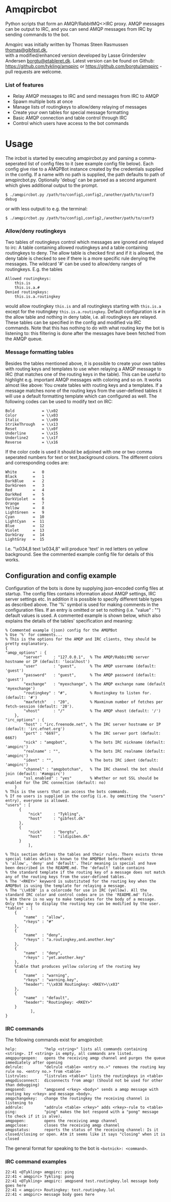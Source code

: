 # Amqpircbot
Python scripts that form an AMQP/RabbitMQ<>IRC proxy. AMQP messages can be output to IRC, 
and you can send AMQP messages from IRC by sending commands to the bot.

Amqpirc was initially written by Thomas Steen Rasmussen <thomas@gibfest.dk>,  
with a modified/enhanced version developed by Lasse Grinderslev Andersen <borgtu@etableret.dk>.
Latest version can be found on Github: https://github.com/tykling/amqpirc or 
https://github.com/borgtu/amqpirc - pull requests are welcome.
 
### List of features
- Relay AMQP messages to IRC and send messages from IRC to AMQP
- Spawn multiple bots at once
- Manage lists of routingkeys to allow/deny relaying of messages
- Create your own tables for special message formatting
- Basic AMQP connection and table control through IRC
- Control which users have access to the bot commands

# Usage
The ircbot is started by executing amqpircbot.py and parsing a comma-seperated list of config files to it (see example config file below).
Each config give rise to a AMQPBot instance created by the credentials supplied in the config. 
If a name with no path is supplied, the path defaults to path of amqpircbot.py. Optionally 'debug' can be
parsed as a second argument which gives additional output to the prompt. 

    $ ./amqpircbot.py /path/to/config1,config2,/another/path/to/conf3 debug 

or with less outputi to e.g. the terminal:

    $ ./amqpircbot.py /path/to/config1,config2,/another/path/to/conf3

### Allow/deny routingkeys
Two tables of routingkeys control which messages are ignored and relayed to irc: A table containing allowed
routingkeys and a table containing routingkeys to deny. The allow table is checked first and if it is
allowed, the deny table is checked to see if there is a more specific rule denying the messages. The 
wildcard '#' can be used to allow/deny ranges of routingkeys. E.g. the tables

    Allowed routingkeys:
        this.is
        this.is.a.#
    Denied routingkeys:
        this.is.a.routingkey

would allow routingkey `this.is` and all routingkeys starting with `this.is.a` except for the routingkey
 `this.is.a.routingkey`. Default configuration is `#` in the allow table and nothing in deny table, i.e.
all routingkeys are relayed. These tables can be specified in the config and modified via IRC commands.
Note that this has nothing to do with what routing key the bot is listening to: this filtering is done 
after the messages have been fetched from the AMQP queue.

### Message formatting tables
Besides the tables mentioned above, it is possible to create your own tables with routing keys and templates
to use when relaying a AMQP message to IRC (that matches one of the routing keys in the table). This can be useful
to highlight e.g. important AMQP messages with coloring and so on. It works almost like above: You create tables with
routing keys and a templates. If a message matches none of the routing keys from the user-defined tables it will use a default
formatting template which can configured as well. The following codes can be used to modify text on IRC:

    Bold            = \\x02     
    Color           = \\x03 
    Italic          = \\x09     
    StrikeThrough   = \\x13     
    Reset           = \\x0f     
    Underline       = \\x15     
    Underline2      = \\x1f     
    Reverse         = \\x16      

If the color code is used it should be adjoined with one or two comma seperated numbers for text or text,background colors.
The different colors and corresponding codes are: 

    White       =   0
    Black       =   1
    DarkBlue    =   2
    DarkGreen   =   3
    Red         =   4
    DarkRed     =   5
    DarkViolet  =   6
    Orange      =   7
    Yellow      =   8
    LightGreen  =   9
    Cyan        =  10
    LightCyan   =  11
    Blue        =  12
    Violet      =  13
    DarkGray    =  14
    LightGray   =  15

I.e. "\\x034,8 text \\x034,8" will produce 'text' in red letters on yellow background.
See the commented example config file for details of this works. 

## Configuration and config example 
Configuration of the bots is done by supplying json-encoded config files at startup. The config files contains information about
AMQP settings, IRC server settings etc. In addition it is possible to specify different table types as described above. The '%' symbol
is used for making comments in the configuration files. If an entry is omitted or set to nothing (i.e. "value" : "") default values is
used. A commented example is shown below, which also explains the details of the tables'
specification and meaning:

    % Commented example (json) config for the AMQPBot
    % Use '%' for comments...
    % This is the options for the AMQP and IRC clients, they should be pretty explanatory.
    {
    "amqp_options" : {
            "server"     : "127.0.0.1",  % The AMQP/RabbitMQ server hostname or IP (default: 'localhost')
            "user"       : "guest",      % The AMQP username (default: 'guest')
            "password"   : "guest",      % The AMQP password (default: 'guest') 
            "exchange"   : "myexchange", % The AMQP exchange name (default 'myexchange')
            "routingkey" : "#",          % Routingkey to listen for. (default: '#')
            "maxfetch"   : "20",         % Maxminum number of fetches per fetch-session (default: '20').
            "vhost"      : "/"           % The AMQP vhost (default: '/')
        },
    "irc_options" : {
            "host" : "irc.freenode.net", % The IRC server hostname or IP (default: 'irc.efnet.org')
            "port" : "6697",             % The IRC server port (default: 6667)
            "nick" : "amqpbot",          % The bots IRC nickname (default: 'amqpirc')
            "realname" : "",             % The bots IRC realname (default: 'amqpirc')
            "ident" : "",                % The bots IRC ident (default: 'amqpirc')
            "channel" : "amqpbotchan",   % The IRC channel the bot should join (default: '#amqpirc')
            "ssl_enabled" : "yes"        % Whether or not SSL should be enabled for the IRC connection (default: no)
        }        
    % This is the users that can access the bots commands.
    % If no users is supplied in the config (i.e. by ommitting the "users" entry), everyone is allowed.
    "users" : [
          {
              "nick"     : "Tykling", 
              "host"     : "gibfest.dk"
          },
          {
              "nick"     : "borgtu",
              "host"     : "ildipiben.dk"
          }
              ], 

    % This section defines the tables and their rules. There exists three special tables which is known to the AMQPBot beforehand:
    % 'allow', 'deny' and 'default'. Their meaning is special and have been described in the README.md. The 'default' table contains  
    % the standard template if the routing key of a message does not match any of the routing keys from the user-defined tables.
    % The '<RKEY>' keyword is substituted for the routing key when the AMQPBot is using the template for relaying a message. 
    % The '\\x038' is a colorcode for use in IRC (yellow). All the standard IRC color and control codes are in the 'README.md' file.
    % Atm there is no way to make templates for the body of a message. Only the way to display the routing key can be modified by the user.
    "tables" : [
        {
            "name"  : "allow", 
            "rkeys" : "#"
        }, 
        {
            "name"  : "deny",
            "rkeys" : "a.routingkey,and.another.key"
        },
        {
            "name"  : "deny",
            "rkeys" : "yet.another.key"
        },
        %table that produces yellow coloring of the routing key
        {
            "name"  : "warning",
            "rkeys" : "warning.key",
            "header": "\\x038 Routingkey: <RKEY>\\x03"
        },
        {
            "name"  : "default",
            "header": "Routingkey: <RKEY>"
        }
               ],
    }

### IRC commands
The following commands exist for amqpircbot:

    help:            "help <string>" lists all commands containing <string>. If <string> is empty, all commands are listed.
    amqppurgeopen:   opens the receiving amqp channel and purges the queue immediately after opening
    delrule:         "delrule <table> <entry no.>" removes the routing key rule no. <entry no.> from <table>
    listrules:       "listrules <table>" lists the routingkeys in <table>
    amqpdisconnect:  dicsonnects from amqp! (Should not be used for other than debugging)
    amqpsend:        "amqpsend <rkey> <body>" sends a amqp message with routing key <rkey> and message <body>.
    amqpchangekey:   change the routingkey the receiving channel is listening to
    addrule:         "addrule <table> <rkey>" adds <rkey>-rule to <table>
    ping:            "ping" makes the bot respond with a "pong" message (to check if it is alve).
    amqpopen:        opens the receiving amqp channel
    amqpclose:       closes the receiving amqp channel
    amqpstatus:      reports the status of the receiving channel: Is it closed/closing or open. Atm it seems like it says "closing" when it is closed

The general format for speaking to the bot is `<botnick>: <command>`.

### IRC command examples

    22:41 <@Tykling> amqpirc: ping
    22:41 < amqpirc> Tykling: pong
    22:41 <@Tykling> amqpirc: amqpsend test.routingkey.lol message body goes here
    22:41 < amqpirc> Routingkey: test.routingkey.lol
    22:41 < amqpirc> message body goes here
